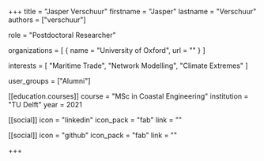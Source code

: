 +++
title = "Jasper Verschuur"
firstname = "Jasper"
lastname  = "Verschuur"
authors = ["verschuur"]

role = "Postdoctoral Researcher"

organizations = [
{ name = "University of Oxford", url = "" }
]

interests = [
  "Maritime Trade",
  "Network Modelling",
  "Climate Extremes"
]

user_groups = ["Alumni"]

[[education.courses]]
  course = "MSc in Coastal Engineering"
  institution = "TU Delft"
  year = 2021

[[social]]
  icon = "linkedin"
  icon_pack = "fab"
  link = ""

[[social]]
  icon = "github"
  icon_pack = "fab"
  link = ""

+++

